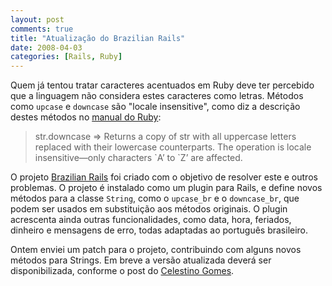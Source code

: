 ```yaml
---
layout: post
comments: true
title: "Atualização do Brazilian Rails"
date: 2008-04-03
categories: [Rails, Ruby]
---
```

Quem já tentou tratar caracteres acentuados em Ruby deve ter percebido que a linguagem não considera estes caracteres como letras. Métodos como `upcase` e `downcase` são "locale insensitive", como diz a descrição destes métodos no [manual do Ruby](http://www.ruby-doc.org/core/):

> str.downcase => Returns a copy of str with all uppercase letters replaced with their lowercase counterparts. The operation is locale insensitive—only characters \`A’ to \`Z’ are affected.

O projeto [Brazilian Rails](http://brazilian-rails.rubyforge.org/) foi criado com o objetivo de resolver este e outros problemas. O projeto é instalado como um plugin para Rails, e define novos métodos para a classe `String`, como o `upcase_br` e o `downcase_br`, que podem ser usados em substituição aos métodos originais. O plugin acrescenta ainda outras funcionalidades, como data, hora, feriados, dinheiro e mensagens de erro, todas adaptadas ao português brasileiro.

Ontem enviei um patch para o projeto, contribuindo com alguns novos métodos para Strings. Em breve a versão atualizada deverá ser disponibilizada, conforme o post do [Celestino Gomes](http://tinogomes.wordpress.com/2008/04/03/atualizacao-do-brazilian-rails/).
